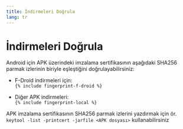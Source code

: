 ```yaml
---
title: İndirmeleri Doğrula
lang: tr
---
```


# İndirmeleri Doğrula

Android için APK üzerindeki imzalama sertifikasının aşağıdaki SHA256 parmak izlerinin biriyle eşleştiğini doğrulayabilirsiniz:  

* F-Droid indirmeleri için:  
  `{% include fingerprint-f-droid %}`

* Diğer APK indirmeleri:  
  `{% include fingerprint-local %}`

APK imzalama sertifikasının SHA256 parmak izlerini yazdırmak için ör.  
`keytool -list -printcert -jarfile <APK dosyası>` kullanabilirsiniz


